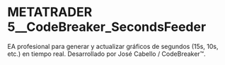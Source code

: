 # METATRADER 5__CodeBreaker_SecondsFeeder
EA profesional para generar y actualizar gráficos de segundos (15s, 10s, etc.) en tiempo real. Desarrollado por José Cabello / CodeBreaker™.
